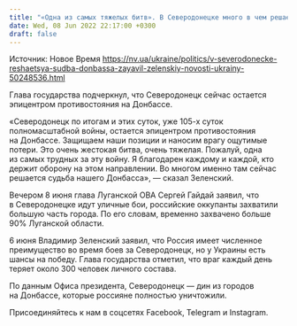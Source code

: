 ```yaml
---
title: "«Одна из самых тяжелых битв». В Северодонецке много в чем решается судьба Донбасса — Зеленский"
date: Wed, 08 Jun 2022 22:17:00 +0300
draft: false
---
```

Источник: Новое Время https://nv.ua/ukraine/politics/v-severodonecke-reshaetsya-sudba-donbassa-zayavil-zelenskiy-novosti-ukrainy-50248536.html


Глава государства подчеркнул, что Северодонецк сейчас остается эпицентром противостояния на Донбассе.

«Северодонецк по итогам и этих суток, уже 105-х суток полномасштабной войны, остается эпицентром противостояния на Донбассе. Защищаем наши позиции и наносим врагу ощутимые потери. Это очень жестокая битва, очень тяжелая. Пожалуй, одна из самых трудных за эту войну. Я благодарен каждому и каждой, кто держит оборону на этом направлении. Во многом именно там сейчас решается судьба нашего Донбасса», — сказал Зеленский.

Вечером 8 июня глава Луганской ОВА Сергей Гайдай заявил, что в Северодонецке идут уличные бои, российские оккупанты захватили большую часть города. По его словам, временно захвачено больше 90% Луганской области.

6 июня Владимир Зеленский заявил, что Россия имеет численное преимущество во время боев за Северодонецк, но у Украины есть шансы на победу. Глава государства отметил, что враг каждый день теряет около 300 человек личного состава.

По данным Офиса президента, Северодонецк — дин из городов на Донбассе, которые россияне полностью уничтожили.

Присоединяйтесь к нам в соцсетях Facebook, Telegram и Instagram.
